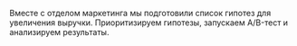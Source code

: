 Вместе с отделом маркетинга мы подготовили список гипотез для увеличения выручки.
Приоритизируем гипотезы, запускаем A/B-тест и анализируем результаты.